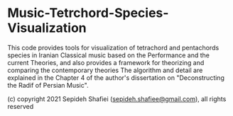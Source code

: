 # Music-Tetrchord-Species-Visualization
This code provides tools for visualization of tetrachord and pentachords species in Iranian Classical music based on the Performance and the current Theories, and also provides a framework for theorizing and comparing the contemporary theories
The algorithm and detail are explained in the Chapter 4 of the author's dissertation on "Deconstructing the Radif of Persian Music".

(c) copyright 2021 Sepideh Shafiei (sepideh.shafiee@gmail.com), all rights reserved

